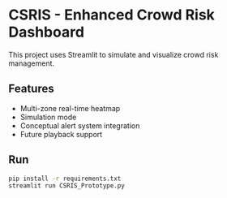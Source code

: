 # CSRIS - Enhanced Crowd Risk Dashboard

This project uses Streamlit to simulate and visualize crowd risk management.

## Features
- Multi-zone real-time heatmap
- Simulation mode
- Conceptual alert system integration
- Future playback support

## Run
```bash
pip install -r requirements.txt
streamlit run CSRIS_Prototype.py
```

